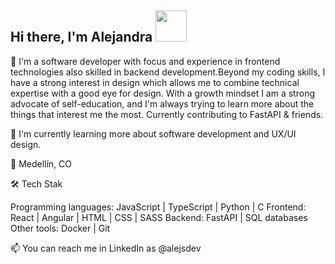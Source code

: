 ## Hi there, I'm Alejandra <img src="https://media.tenor.com/nebZyl8oN7IAAAAi/wave-hello.gif" style="width: 50px;">

🔭 I'm a software developer with focus and experience in frontend technologies also skilled in backend development.Beyond my coding skills, I have a strong interest in design which allows me to combine technical expertise with a good eye for design. With a growth mindset I am a strong advocate of self-education, and I'm always trying to learn more about the things that interest me the most. Currently contributing to FastAPI & friends. 

🌱 I'm currently learning more about software development and UX/UI design.

📍 Medellín, CO

🛠️ Tech Stak

Programming languages: JavaScript | TypeScript | Python | C
Frontend: React | Angular | HTML | CSS | SASS
Backend: FastAPI | SQL databases
Other tools: Docker | Git 

📫 You can reach me in LinkedIn as @alejsdev

